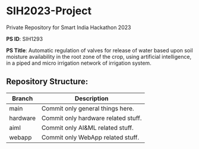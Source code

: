 # SIH2023-Project  
  
Private Repository for Smart India Hackathon 2023  
  
**PS ID**: SIH1293  
  
**PS Title**:  Automatic regulation of valves for release of water based upon soil moisture availability in the root zone of the crop, using artificial intelligence, in a piped and micro irrigation network of irrigation system. 
  
## Repository Structure:  
  
| Branch | Description |  
| ------ | ----------- |  
| main | Commit only general things here. |  
| hardware | Commit only hardware related stuff. |  
| aiml | Commit only AI&ML related stuff. |  
| webapp | Commit only WebApp related stuff. |  